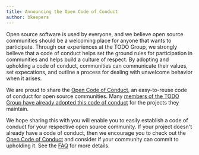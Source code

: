 ```yaml
---
title: Announcing the Open Code of Conduct
author: bkeepers
---
```


Open source software is used by everyone, and we believe open source communities should be a welcoming place for anyone that wants to participate. Through our experiences at the TODO Group, we strongly believe that a code of conduct helps set the ground rules for participation in communities and helps build a culture of respect. By adopting and upholding a code of conduct, communities can communicate their values, set expecations, and outline a process for dealing with unwelcome behavior when it arises.

We are proud to share the [Open Code of Conduct](https://todogroup.org/opencodeofconduct), an easy-to-reuse code of conduct for open source communities. Many [members of the TODO Group have already adopted this code of conduct](https://github.com/todogroup/opencodeofconduct#what-companies-support-or-use-the-open-code-of-conducts) for the projects they maintain.

We hope sharing this with you will enable you to easily establish a code of conduct for your respective open source community. If your project doesn't already have a code of conduct, then we encourage you to check out the [Open Code of Conduct](https://todogroup.org/opencodeofconduct) and consider if your community can commit to upholding it. See the [FAQ](https://github.com/todogroup/opencodeofconduct#faq) for more details.
